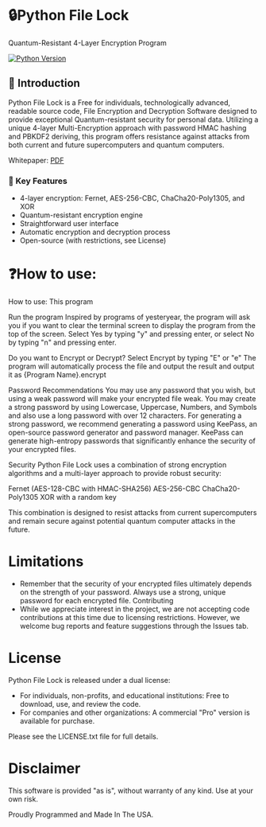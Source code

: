 # 🔒Python File Lock

Quantum-Resistant 4-Layer Encryption Program

[![Python Version](https://img.shields.io/badge/python-3.10%2B-blue)](https://www.python.org/downloads/)

## 📖 Introduction

Python File Lock is a Free for individuals, technologically advanced, readable source code, File Encryption and Decryption Software designed to provide exceptional Quantum-resistant security for personal data. Utilizing a unique 4-layer Multi-Encryption approach with password HMAC hashing and PBKDF2 deriving, this program offers resistance against attacks from both current and future supercomputers and quantum computers.

Whitepaper:
<a href="https://github.com/alby13/python-file-lock/blob/main/python-file-lock-whitepaper-v2.pdf">PDF</a>

### 🔑 Key Features

- 4-layer encryption: Fernet, AES-256-CBC, ChaCha20-Poly1305, and XOR
- Quantum-resistant encryption engine
- Straightforward user interface
- Automatic encryption and decryption process
- Open-source (with restrictions, see License)

# ❓How to use:
How to use:
This program 


Run the program
Inspired by programs of yesteryear, the program will ask you if you want to clear the terminal screen to display the program from the top of the screen. Select Yes by typing "y" and pressing enter, or select No by typing "n" and pressing enter.

Do you want to Encrypt or Decrypt? Select Encrypt by typing "E" or "e"
The program will automatically process the file and output the result and output it as {Program Name}.encrypt

Password Recommendations
You may use any password that you wish, but using a weak password will make your encrypted file weak. You may create a strong password by using Lowercase, Uppercase, Numbers, and Symbols and also use a long password with over 12 characters. For generating a strong password, we recommend generating a password using KeePass, an open-source password generator and password manager. KeePass can generate high-entropy passwords that significantly enhance the security of your encrypted files.

Security
Python File Lock uses a combination of strong encryption algorithms and a multi-layer approach to provide robust security:

Fernet (AES-128-CBC with HMAC-SHA256)
AES-256-CBC
ChaCha20-Poly1305
XOR with a random key

This combination is designed to resist attacks from current supercomputers and remain secure against potential quantum computer attacks in the future.

# Limitations
- Remember that the security of your encrypted files ultimately depends on the strength of your password. Always use a strong, unique password for each encrypted file.
Contributing
- While we appreciate interest in the project, we are not accepting code contributions at this time due to licensing restrictions. However, we welcome bug reports and feature suggestions through the Issues tab.
  
# License
Python File Lock is released under a dual license:

- For individuals, non-profits, and educational institutions: Free to download, use, and review the code.
- For companies and other organizations: A commercial "Pro" version is available for purchase.

Please see the LICENSE.txt file for full details.

# Disclaimer
This software is provided "as is", without warranty of any kind. Use at your own risk.

Proudly Programmed and Made In The USA.
